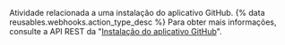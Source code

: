 Atividade relacionada a uma instalação do aplicativo GitHub. {% data reusables.webhooks.action_type_desc %} Para obter mais informações, consulte a API REST da "[Instalação do aplicativo GitHub](/rest/reference/apps)".

